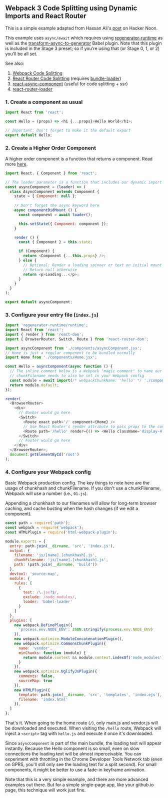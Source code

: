 ## Webpack 3 Code Splitting using Dynamic Imports and React Router
This is a simple example adapted from Hassan Ali's [post](https://hackernoon.com/code-splitting-for-react-router-with-webpack-and-hmr-bb509968e86f) on Hacker Noon.

This example uses `async/await` which requires using [regenerator-runtime](https://github.com/facebook/regenerator/tree/master/packages/regenerator-runtime) as well as the [transform-async-to-generator](https://babeljs.io/docs/plugins/transform-async-to-generator) Babel plugin. Note that this plugin is included in the Stage 3 preset; so if you're using that (or Stage 0, 1, or 2) you'll be all set.

See also:
1. [Webpack Code Splitting](https://webpack.js.org/guides/code-splitting/)
2. [React Router Code Splitting](https://reacttraining.com/react-router/web/guides/code-splitting) (requires [bundle-loader](https://github.com/webpack-contrib/bundle-loader))
3. [react-async-component](https://github.com/ctrlplusb/react-async-component) (useful for code splitting + ssr)
4. [react-router-loader](https://github.com/luqin/react-router-loader)

### 1. Create a component as usual

```javascript
import React from 'react';

const Hello = (props) => <h1 {...props}>Hello World</h1>;

// Important: Don't forget to make it the default export
export default Hello;
```

### 2. Create a Higher Order Component
A higher order component is a function that returns a component. Read more [here](https://facebook.github.io/react/docs/higher-order-components.html).

```javascript
import React, { Component } from 'react';

// The loader parameter is a function that includes our dynamic import
const asyncComponent = (loader) => (
  class AsyncComponent extends Component {
    state = { Component: null };
    
    // Don't forget the async keyword here
    async componentDidMount () {
      const component = await loader();

      this.setState({ Component: component });
    }

    render () {
      const { Component } = this.state;

      if (Component) {
        return <Component {...this.props} />;
      } else {
        // Optional: Render a loading spinner or text on initial mount
        // Return null otherwise
        return <p>Loading...</p>;
      }
    }
  }
);

export default asyncComponent;
```

### 3. Configure your entry file (`index.js`)

```javascript
import 'regenerator-runtime/runtime';
import React from 'react';
import { render } from 'react-dom';
import { BrowserRouter, Switch, Route } from 'react-router-dom';

import asyncComponent from './components/asyncComponent.jsx';
// Home is just a regular component to be bundled normally
import Home from './components/Home.jsx';

const Hello = asyncComponent(async function () {
  // The inline comment below is a Webpack "magic comment" to name our chunk hello.js
  // chunkFilename needs to also be set in your Webpack config
  const module = await import(/* webpackChunkName: 'hello' */ './components/Hello.jsx');
  return module.default;
});

render(
  <BrowserRouter>
    <div>
      // Navbar would go here
      <Switch>
        <Route exact path='/' component={Home} />
        // Use React Router's render attribute to pass props to the component
        <Route path='/hello' render={() => <Hello className='display-4 text-center' />} />
      </Switch>
      // Footer would go here
    </div>
  </BrowserRouter>,
  document.getElementById('root')
);
```

### 4. Configure your Webpack config
Basic Webpack production config. The key things to note here are the usage of chunkhash and chunkFilename. If you don't use a chunkFilename, Webpack will use a number (i.e., `01.js`).

Appending a chunkhash to our filenames will allow for long-term browser caching, and cache busting when the hash changes (if we edit a component).

```javascript
const path = require('path');
const webpack = require('webpack');
const HTMLPlugin = require('html-webpack-plugin');

module.exports = {
  entry: path.join(__dirname, 'src', 'index.js'),
  output: {
    filename: 'js/[name].[chunkhash].js',
    chunkFilename: 'js/[name].[chunkhash].js',
    path: (path.join(__dirname, 'build'))
  },
  devtool: 'source-map',
  module: {
    rules: [
      {
        test: /\.jsx?$/,
        exclude: /node_modules/,
        loader: 'babel-loader'
      }
    ]
  },
  plugins: [
    new webpack.DefinePlugin({
      'process.env.NODE_ENV': JSON.stringify(process.env.NODE_ENV)
    }),
    new webpack.optimize.ModuleConcatenationPlugin(),
    new webpack.optimize.CommonsChunkPlugin({
      name: 'vendor',
      minChunks: function (module) {
        return module.context && module.context.indexOf('node_modules') !== -1;
      }
    }),
    new webpack.optimize.UglifyJsPlugin({
      comments: false,
      sourceMap: true
    }),
    new HTMLPlugin({
      template: path.join(__dirname, 'src', 'templates', 'index.ejs'),
      filename: 'index.html'
    }),
  ]
};
```

That's it. When going to the home route (`/`), only main.js and vendor.js will be downloaded and executed. When visiting the `/hello` route, Webpack will inject a `<script>` tag with `hello.js` and execute it once it's downloaded.

Since `asyncComponent` is part of the main bundle, the loading text will appear instantly. Because the Hello component is so small, even on slow connections the loading text will be almost inperceivable. You can experiment with throttling in the Chrome Developer Tools Network tab (even on GPRS, you'll still only see the loading text for a split second). For small components, it might be better to use a fade-in keyframe animation.

Note that this is a very simple example, and there are more advanced examples out there. But for a simple single-page app, like your github.io page, this technique will work just fine.
